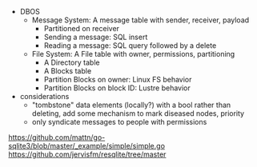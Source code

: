 - DBOS
  - Message System: A message table with sender, receiver, payload
    - Partitioned on receiver
    - Sending a message: SQL insert
    - Reading a message: SQL query followed by a delete
  - File System: A File table with owner, permissions, partitioning
    - A Directory table
    - A Blocks table
    - Partition Blocks on owner: Linux FS behavior
    - Partition Blocks on block ID: Lustre behavior
- considerations
  - "tombstone" data elements (locally?) with a bool rather than deleting, add some mechanism to mark diseased nodes, priority
  - only syndicate messages to people with permissions

https://github.com/mattn/go-sqlite3/blob/master/_example/simple/simple.go
https://github.com/jervisfm/resqlite/tree/master
